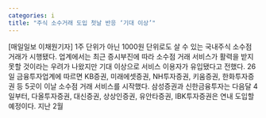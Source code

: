 ```yaml
---
categories: i
title: "주식 소수거래 도입 첫날 반응 ‘기대 이상’"
---
```

[매일일보 이채원기자] 1주 단위가 아닌 1000원 단위로도 살 수 있는 국내주식 소수점 거래가 시행됐다. 업계에서는 최근 증시부진에 따라 소수점 거래 서비스가 활력을 받지 못할 것이라는 우려가 나왔지만 기대 이상으로 서비스 이용자가 유입됐다고 전했다. 26일 금융투자업계에 따르면 KB증권, 미래에셋증권, NH투자증권, 키움증권, 한화투자증권 등 5곳이 이날 소수점 거래 서비스를 시작했다. 삼성증권과 신한금융투자는 다음달 4일부터, 다올투자증권, 대신증권, 상상인증권, 유안타증권, IBK투자증권은 연내 도입할 예정이다. 지난 2월